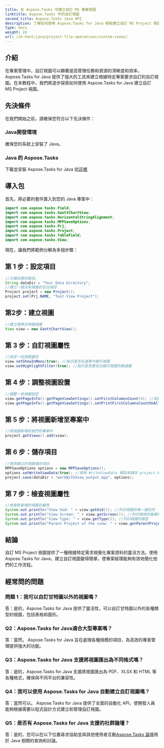 ```yaml
---
title: 在 Aspose.Tasks 中建立自訂 MS 專案視圖
linktitle: Aspose.Tasks 中的自訂視圖
second_title: Aspose.Tasks Java API
description: 了解如何使用 Aspose.Tasks for Java 輕鬆建立自訂 MS Project 視圖。透過客製化視圖提高專案管理效率。
type: docs
weight: 24
url: /zh-hant/java/project-file-operations/custom-views/
---
```

## 介紹
在專案管理中，自訂視圖可以顯著提高管理任務和資源的清晰度和效率。 Aspose.Tasks for Java 提供了強大的工具來建立根據特定專案要求自訂的自訂視圖。在本教程中，我們將逐步探索如何使用 Aspose.Tasks for Java 建立自訂 MS Project 視圖。
## 先決條件
在我們開始之前，請確保您符合以下先決條件：
### Java開發環境
確保您的系統上安裝了 Java。
### Java 的 Aspose.Tasks
下載並安裝 Aspose.Tasks for Java 從[這裡](https://releases.aspose.com/tasks/java/).
## 導入包
首先，將必要的套件匯入到您的 Java 專案中：
```java
import com.aspose.tasks.Field;
import com.aspose.tasks.GanttChartView;
import com.aspose.tasks.HorizontalStringAlignment;
import com.aspose.tasks.MPPSaveOptions;
import com.aspose.tasks.Prj;
import com.aspose.tasks.Project;
import com.aspose.tasks.TableField;
import com.aspose.tasks.View;
```
現在，讓我們將範例分解為多個步驟：
## 第 1 步：設定項目
```java
//文檔目錄的路徑。
String dataDir = "Your Data Directory";
//建立一個沒有視圖的空白項目
Project project = new Project();
project.set(Prj.NAME, "Test View Project");
```
## 第2步：建立視圖
```java
//建立標準甘特圖視圖
View view = new GanttChartView();
```
## 第 3 步：自訂視圖屬性
```java
//設定一些視圖屬性
view.setShowInMenu(true); //指示是否在選單中顯示視圖
view.setHighlightFilter(true); //指示是否要反白顯示視圖的篩選器
```
## 第 4 步：調整視圖設置
```java
//調整一些視圖設定
view.getPageInfo().getPageViewSettings().setFirstColumnsCount(4); //設定要在所有頁面上列印的第一列數
view.getPageInfo().getPageViewSettings().setPrintFirstColumnsCountOnAllPages(true); //指示是否在所有頁面上列印指定數量的第一列
```
## 第 5 步：將視圖新增至專案中
```java
//將視圖新增到我們的專案中
project.getViews().add(view);
```
## 第 6 步：儲存項目
```java
//使用建立的視圖儲存項目
MPPSaveOptions options = new MPPSaveOptions();
options.setWriteViewData(true); //使用 WriteViewData 標誌來儲存 project.Views 的修改
project.save(dataDir + "workWithView_output.mpp", options);
```
## 第 7 步：檢查視圖屬性
```java
//檢查新新增的視圖的屬性
System.out.println("View Uid: " + view.getUid()); //列印視圖的唯一識別符
System.out.println("View Screen: " + view.getScreen()); //列印檢視的螢幕類型
System.out.println("View Type: " + view.getType()); //列印視圖的類型
System.out.println("Parent Project of the view: " + view.getParentProject().get(Prj.NAME)); //列印檢視的父項目
```
## 結論
自訂 MS Project 視圖提供了一種根據特定需求視覺化專案資料的靈活方法。使用 Aspose.Tasks for Java，建立自訂視圖變得簡單，使專案經理能夠有效地簡化他們的工作流程。
## 經常問的問題
### 問題 1：我可以自訂甘特圖以外的視圖嗎？
答：是的，Aspose.Tasks for Java 提供了靈活性，可以自訂甘特圖以外的各種類型的視圖，包括表格和圖形。
### Q2：Aspose.Tasks for Java適合大型專案嗎？
答：當然。 Aspose.Tasks for Java 旨在處理各種規模的項目，為高效的專案管理提供強大的功能。
### Q3：Aspose.Tasks for Java 支援將視圖匯出為不同格式嗎？
答：是的，Aspose.Tasks for Java 支援將視圖匯出為 PDF、XLSX 和 HTML 等各種格式，確保與不同平台的兼容性。
### Q4：我可以使用 Aspose.Tasks for Java 自動建立自訂視圖嗎？
答：當然可以。 Aspose.Tasks for Java 提供了全面的自動化 API，使開發人員能夠根據需要以程式設計方式建立和管理自訂視圖。
### Q5：是否有 Aspose.Tasks for Java 支援的社群論壇？
答：是的，您可以在以下位置尋求協助並與其他使用者互動[Aspose.Tasks 論壇](https://forum.aspose.com/c/tasks/15)用於 Java 相關的查詢和討論。